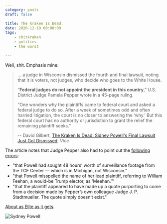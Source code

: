 ```yaml
---
category: posts
draft: false

title: The Kraken Is Dead.
date: 2020-12-10 00:00:00
tags:
    - shitkraken
    - politics
    - the worst

---
```


Well, shit. Emphasis mine:

> ...  a judge in Wisconsin dismissed the fourth and final lawsuit, noting that it is voters, not judges, who decide who goes to the White House.
>
> “**Federal judges do not appoint the president in this country**,” U.S. District Judge Pamela Pepper wrote in a 45-page ruling.
>
> “One wonders why the plaintiffs came to federal court and asked a federal judge to do so. After a week of sometimes odd and often harried litigation, the court is no closer to answering the ‘why.’ But this federal court has no authority or jurisdiction to grant the relief the remaining plaintiff seeks.”
>
> -- David Gilbert, [The Kraken Is Dead: Sidney Powell's Final Lawsuit Just Got Dismissed](https://www.vice.com/en/article/5dpypz/the-kraken-is-dead-sidney-powells-final-lawsuit-just-got-dismissed), _Vice_

The article notes that Judge Pepper also had to point out the [following errors](/posts/604b13ab79105c51b81dcfb285c356c7):

* "that Powell had sought 48 hours’ worth of surveillance footage from the TCF Center — which is in Michigan, not Wisconsin."
* "that Powell misspelled the name of her lead plaintiff, referring to  William Feehan, a would-be Trump elector, as 'Meehan.'"
* "that the plaintiff appeared to have made up a quote purporting to come from a decision made by Pepper’s own colleague Judge J. P. Stadtmueller. The quote simply doesn’t exist."

[About as Elite as it gets](/misc/r/rudy-a-plus-team.png).

![Sydney Powell](/misc/s/sydney-powell.jpeg)
